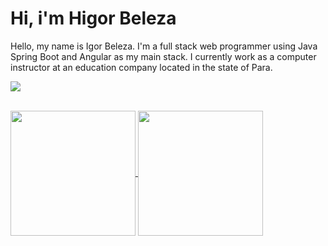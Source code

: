 # Hi, i'm Higor Beleza 

Hello, my name is Igor Beleza. I'm a full stack web programmer using Java Spring Boot and Angular as my main stack. I currently work as a computer instructor at an education company located in the state of Para.

<p>
  <a href="https://skillicons.dev">
    <img src="https://skillicons.dev/icons?i=java,spring,angular,html,css,javascript,linux,docker,mysql" />
  </a>
</p>

<br />

<a href="https://github.com/hgbeleza/github-readme-stats">
  <img height=200 align="center" src="https://github-readme-stats.vercel.app/api?username=hgbeleza&show_icons=true&theme=tokyonight" />
</a>
<a href="https://github.com/hgbeleza/convoychat">
  <img height=200 align="center" src="https://github-readme-stats.vercel.app/api/top-langs?username=hgbeleza&layout=compact&langs_count=8&card_width=320&theme=tokyonight" />
</a>
